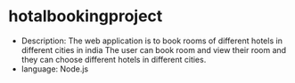 # hotalbookingproject
<ul><li>Description: The web application is to book rooms of different hotels in different cities in india 
The user can book room and view their room and they can choose different hotels in different
cities.</li>
<li>language: Node.js</li>

